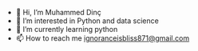 - 👋 Hi, I’m Muhammed Dinç
- 👀 I’m interested in Python and data science
- 🌱 I’m currently learning python
- 📫 How to reach me ignoranceisbliss871@gmail.com

<!---
ignoranceisblis/ignoranceisblis is a ✨ special ✨ repository because its `README.md` (this file) appears on your GitHub profile.
You can click the Preview link to take a look at your changes.
--->
